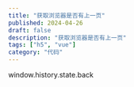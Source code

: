 ```yaml
---
title: "获取浏览器是否有上一页"
published: 2024-04-26
draft: false
description: "获取浏览器是否有上一页"
tags: ["h5", "vue"]
category: "代码"
---
```


window.history.state.back
